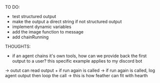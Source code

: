 TO DO:
- test structured output
- make the output a direct string if not structured output
- implement dynamic variables
- add the image function to message
- add chainRunning

THOUGHTS:
- if an agent chains it's own tools, how can we provide back the first output to a user?
this specific example applies to my discord bot

-> outut can read output + if run again is called
-> if run again is called, log agent output then loop the call
-> this is how feather can fit with hearth